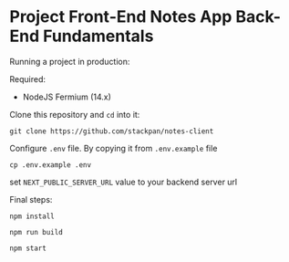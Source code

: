 # Project Front-End Notes App Back-End Fundamentals
Running a project in production:

Required:
- NodeJS Fermium (14.x)

Clone this repository and `cd` into it:
```shell
git clone https://github.com/stackpan/notes-client
```

Configure `.env` file. By copying it from `.env.example` file
```shell
cp .env.example .env
```

set `NEXT_PUBLIC_SERVER_URL` value to your backend server url

Final steps:
```shell
npm install

npm run build

npm start
```
